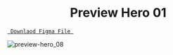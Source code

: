 <h1 align="center">Preview Hero 01</h1>

<a align ="center" href="https://www.figma.com/file/ot0ormEVcHMpsVErgKtSBS/DesignCourse?node-id=0%3A1"> `  Downlaod Figma File  `</a>


![preview-hero_08](https://user-images.githubusercontent.com/85581658/145683213-4e9142f5-0492-46cb-ae47-dbe4ceea3ee1.jpg)
